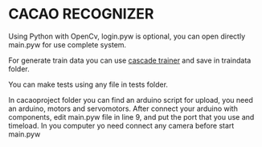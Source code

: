 # CACAO RECOGNIZER
Using Python with OpenCv, login.pyw is optional, you can open directly main.pyw for use complete system.

For generate train data you can use [cascade trainer](https://amin-ahmadi.com/cascade-trainer-gui/) and save in traindata folder.

You can make tests using any file in tests folder.

In cacaoproject folder you can find an arduino script for upload, you need an arduino, motors and servomotors.
After connect your arduino with components, edit main.pyw file in line 9, and put the port that you use and timeload.
In you computer yo need connect any camera before start main.pyw
